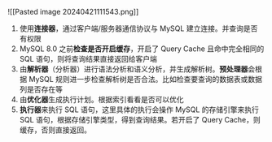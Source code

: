 
![[Pasted image 20240421111543.png]]

1. 使用**连接器**，通过客户端/服务器通信协议与 MySQL 建立连接。并查询是否有权限
2. MySQL 8.0 之前**检查是否开启缓存**，开启了 Query Cache 且命中完全相同的 SQL 语句，则将查询结果直接返回给客户端
3. 由**解析器**（分析器）进行语法分析和语义分析，并生成解析树。**预处理器**会根据 MySQL 规则进一步检查解析树是否合法。比如检查要查询的数据表或数据列是否存在等
4. 由**优化器**生成执行计划。根据索引看看是否可以优化
5. **执行器**来执行 SQL 语句，这里具体的执行会操作 MySQL 的存储引擎来执行 SQL 语句，根据存储引擎类型，得到查询结果。若开启了 Query Cache，则缓存，否则直接返回。